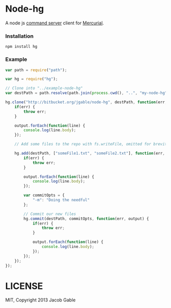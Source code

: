 Node-hg
=======

A node js [command server](http://mercurial.selenic.com/wiki/CommandServer) client for [Mercurial](http://mercurial.selenic.com).

### Installation

    npm install hg

### Example

```javascript
var path = require("path");

var hg = require("hg");

// Clone into "../example-node-hg"
var destPath = path.resolve(path.join(process.cwd(), "..", "my-node-hg"));

hg.clone("http://bitbucket.org/jgable/node-hg", destPath, function(err, output) {
	if(err) {
		throw err;
	}

	output.forEach(function(line) {
		console.log(line.body);
	});

	// Add some files to the repo with fs.writeFile, omitted for brevity

	hg.add(destPath, ["someFile1.txt", "someFile2.txt"], function(err, output) {
		if(err) {
			throw err;
		}

		output.forEach(function(line) {
			console.log(line.body);
		});

		var commitOpts = {
			"-m": "Doing the needful"
		};

		// Commit our new files
		hg.commit(destPath, commitOpts, function(err, output) {
			if(err) {
				throw err;
			}

			output.forEach(function(line) {
				console.log(line.body);
			});
		});
	});
});
```

LICENSE
=======

MIT, Copyright 2013 Jacob Gable
